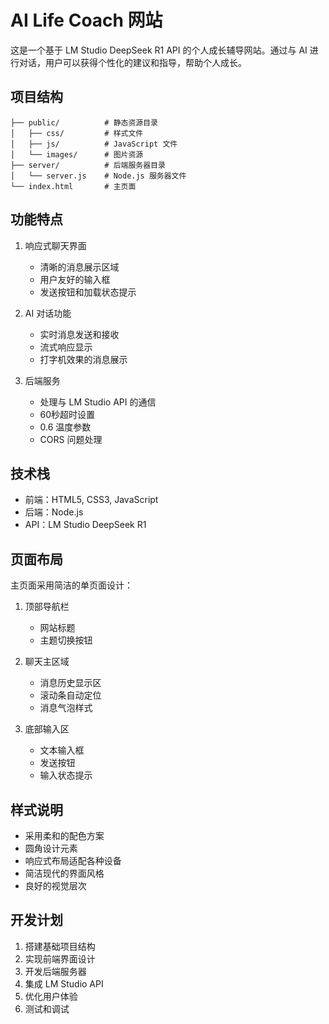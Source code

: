 # AI Life Coach 网站

这是一个基于 LM Studio DeepSeek R1 API 的个人成长辅导网站。通过与 AI 进行对话，用户可以获得个性化的建议和指导，帮助个人成长。

## 项目结构

```
├── public/          # 静态资源目录
│   ├── css/         # 样式文件
│   ├── js/          # JavaScript 文件
│   └── images/      # 图片资源
├── server/          # 后端服务器目录
│   └── server.js    # Node.js 服务器文件
└── index.html       # 主页面
```

## 功能特点

1. 响应式聊天界面
   - 清晰的消息展示区域
   - 用户友好的输入框
   - 发送按钮和加载状态提示

2. AI 对话功能
   - 实时消息发送和接收
   - 流式响应显示
   - 打字机效果的消息展示

3. 后端服务
   - 处理与 LM Studio API 的通信
   - 60秒超时设置
   - 0.6 温度参数
   - CORS 问题处理

## 技术栈

- 前端：HTML5, CSS3, JavaScript
- 后端：Node.js
- API：LM Studio DeepSeek R1

## 页面布局

主页面采用简洁的单页面设计：

1. 顶部导航栏
   - 网站标题
   - 主题切换按钮

2. 聊天主区域
   - 消息历史显示区
   - 滚动条自动定位
   - 消息气泡样式

3. 底部输入区
   - 文本输入框
   - 发送按钮
   - 输入状态提示

## 样式说明

- 采用柔和的配色方案
- 圆角设计元素
- 响应式布局适配各种设备
- 简洁现代的界面风格
- 良好的视觉层次

## 开发计划

1. 搭建基础项目结构
2. 实现前端界面设计
3. 开发后端服务器
4. 集成 LM Studio API
5. 优化用户体验
6. 测试和调试